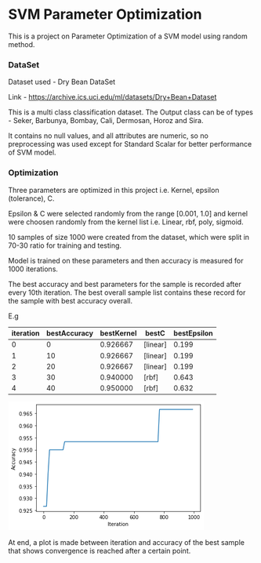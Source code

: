 # SVM Parameter Optimization

This is a project on Parameter Optimization of a SVM model using random method.

### DataSet

Dataset used - Dry Bean DataSet 

Link - https://archive.ics.uci.edu/ml/datasets/Dry+Bean+Dataset

This is a multi class classification dataset. The Output class can be of types - Seker, Barbunya, Bombay, Cali, Dermosan, Horoz and Sira.

It contains no null values, and all attributes are numeric, so no preprocessing was used except for Standard Scalar for better performance of SVM model.

### Optimization

Three parameters are optimized in this project i.e. Kernel, epsilon (tolerance), C.

Epsilon & C were selected randomly from the range [0.001, 1.0] and kernel were choosen randomly from the kernel list i.e. Linear, rbf, poly, sigmoid.

10 samples of size 1000 were created from the dataset, which were split in 70-30 ratio for training and testing.

Model is trained on these parameters and then accuracy is measured for 1000 iterations.

The best accuracy and best parameters for the sample is recorded after every 10th iteration. The best overall sample list contains these record for the sample with best accuracy overall.

E.g

| iteration | bestAccuracy | bestKernel | bestC | bestEpsilon |
| --- | --- | --- | --- | --- |
| 0 | 0 | 0.926667 | [linear] | 0.199 | 0.846 |
| 1 | 10 | 0.926667 | [linear] | 0.199 | 0.846 |
| 2 | 20 | 0.926667 | [linear] | 0.199 | 0.846 |
| 3 | 30 | 0.940000 | [rbf] | 0.643 | 0.388 |
| 4 | 40 | 0.950000 | [rbf] | 0.632 | 0.229 |

![Line Graph](./output.png)

At end, a plot is made between iteration and accuracy of the best sample that shows convergence is reached after a certain point.